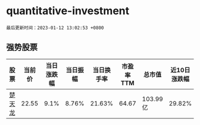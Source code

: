 # quantitative-investment

`最后更新时间：2023-01-12 13:02:53 +0800`

## 强势股票

|股票|当前价|当日涨跌幅|当日振幅|当日换手率|市盈率TTM|总市值|近10日涨跌幅|
|----|----|----|----|----|----|----|----|
|[楚天龙](https://xueqiu.com/S/SZ003040)|22.55|9.1%|8.76%|21.63%|64.67|103.99亿|29.82%|
